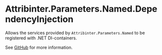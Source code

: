 # Attribinter.Parameters.Named.DependencyInjection

Allows the services provided by `Attribinter.Parameters.Named` to be registered with .NET DI-containers.

See [GitHub](https://github.com/Attribinter/Attribinter.Parameters.Named) for more information.